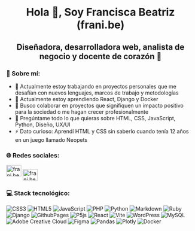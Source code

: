<h1 align="center">Hola 👋, Soy Francisca Beatriz (frani.be)</h1>
<h2 align="center">Diseñadora, desarrolladora web, analista de negocio y docente de corazón 💖</h2>

### 💫 Sobre mí:
- 🔭 Actualmente estoy trabajando en proyectos personales que me desafían con nuevos lenguajes, marcos de trabajo y metodologías
- 🌱 Actualmente estoy aprendiendo React, Django y Docker
- 👯 Busco colaborar en proyectos que signifiquen un impacto positivo para la sociedad o me hagan crecer profesionalmente
- 💬 Pregúntame todo lo que quieras sobre HTML, CSS, JavaScript, Python, Diseño, UX/UI
- ⚡ Dato curioso: Aprendí HTML y CSS sin saberlo cuando tenía 12 años en un juego llamado Neopets

### 🌐 Redes sociales:
<a href="https://instagram.com/frani.be" target="_blank"><img src="https://raw.githubusercontent.com/rahuldkjain/github-profile-readme-generator/master/src/images/icons/Social/instagram.svg" alt="frani.be Instagram" height="30" width="40" style="max-width: 100%;"></a> <a href="https://linkedin.com/in/frani-be" target="_blank"><img align="center" src="https://raw.githubusercontent.com/rahuldkjain/github-profile-readme-generator/master/src/images/icons/Social/linked-in-alt.svg" alt="frani.be LinkedIn" height="30" width="40" style="max-width: 100%;"></a>

### 💻 Stack tecnológico:
![CSS3](https://img.shields.io/badge/css3-%231572B6.svg?style=for-the-badge&logo=css3&logoColor=white) ![HTML5](https://img.shields.io/badge/html5-%23E34F26.svg?style=for-the-badge&logo=html5&logoColor=white) ![JavaScript](https://img.shields.io/badge/javascript-%23323330.svg?style=for-the-badge&logo=javascript&logoColor=%23F7DF1E) ![PHP](https://img.shields.io/badge/php-%23777BB4.svg?style=for-the-badge&logo=php&logoColor=white) ![Python](https://img.shields.io/badge/python-3670A0?style=for-the-badge&logo=python&logoColor=ffdd54) ![Markdown](https://img.shields.io/badge/markdown-%23000000.svg?style=for-the-badge&logo=markdown&logoColor=white) ![Ruby](https://img.shields.io/badge/ruby-%23CC342D.svg?style=for-the-badge&logo=ruby&logoColor=white) ![Django](https://img.shields.io/badge/django-%23092E20.svg?style=for-the-badge&logo=django&logoColor=white) ![GithubPages](https://img.shields.io/badge/github%20pages-121013?style=for-the-badge&logo=github&logoColor=white) ![P5js](https://img.shields.io/badge/p5.js-ED225D?style=for-the-badge&logo=p5.js&logoColor=FFFFFF) ![React](https://img.shields.io/badge/react-%2320232a.svg?style=for-the-badge&logo=react&logoColor=%2361DAFB) ![Vite](https://img.shields.io/badge/vite-%23646CFF.svg?style=for-the-badge&logo=vite&logoColor=white) ![WordPress](https://img.shields.io/badge/WordPress-%23117AC9.svg?style=for-the-badge&logo=WordPress&logoColor=white) ![MySQL](https://img.shields.io/badge/mysql-%2300000f.svg?style=for-the-badge&logo=mysql&logoColor=white) ![Adobe Creative Cloud](https://img.shields.io/badge/Adobe%20Creative%20Cloud-DA1F26.svg?style=for-the-badge&logo=Adobe%20Creative%20Cloud&logoColor=white) ![Figma](https://img.shields.io/badge/figma-%23F24E1E.svg?style=for-the-badge&logo=figma&logoColor=white) ![Pandas](https://img.shields.io/badge/pandas-%23150458.svg?style=for-the-badge&logo=pandas&logoColor=white) ![Plotly](https://img.shields.io/badge/Plotly-%233F4F75.svg?style=for-the-badge&logo=plotly&logoColor=white) ![Docker](https://img.shields.io/badge/docker-%230db7ed.svg?style=for-the-badge&logo=docker&logoColor=white)

<!-- Proudly created with GPRM ( https://gprm.itsvg.in ) -->

